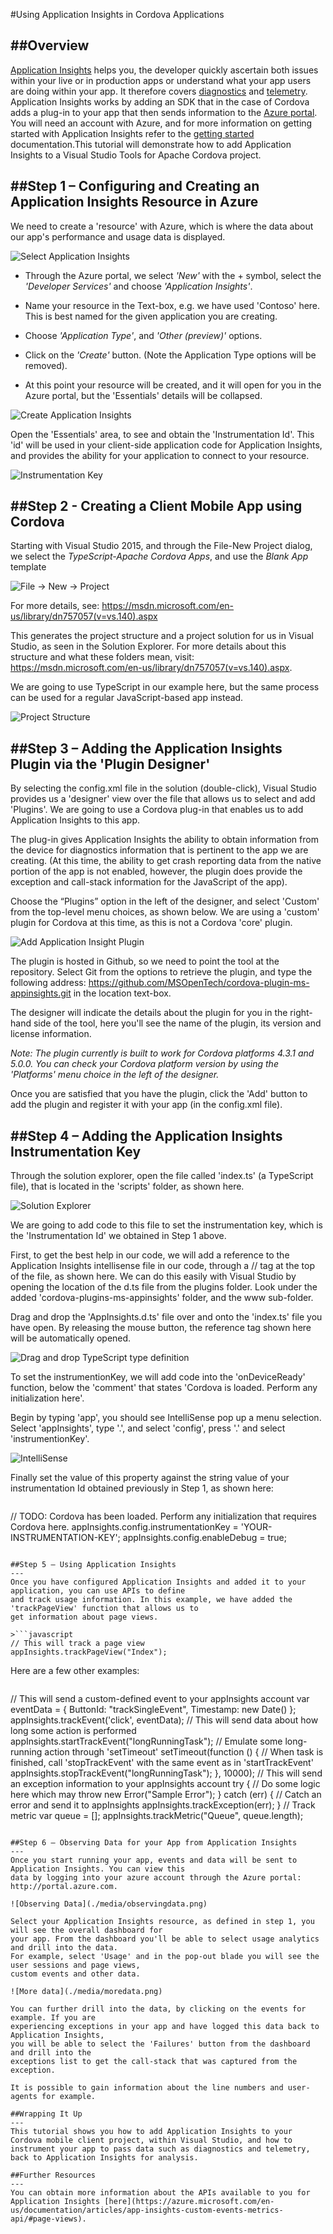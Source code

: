 #Using Application Insights in Cordova Applications

##Overview
--- 
[Application Insights](https://azure.microsoft.com/en-us/documentation/articles/app-insights-get-started/) 
helps you, the developer quickly ascertain both issues within your live or in production apps or understand
what your app users are doing within your app. It therefore covers [diagnostics](https://azure.microsoft.com/en-us/documentation/articles/app-insights-detect-triage-diagnose/)
and [telemetry](https://azure.microsoft.com/en-us/documentation/articles/app-insights-overview-usage/).
Application Insights works by adding an SDK that in the case of Cordova adds a plug-in to your app that 
then sends information to the [Azure portal](http://portal.azure.com/). You will need an account with 
Azure, and for more information on getting started with Application Insights refer to the [getting started](https://azure.microsoft.com/en-us/documentation/articles/app-insights-get-started/) 
documentation.This tutorial will demonstrate how to add Application Insights to a Visual Studio Tools for Apache Cordova project.

##Step 1 – Configuring and Creating an Application Insights Resource in Azure
---
We need to create a 'resource' with Azure, which is where the data about our app's performance and 
usage data is displayed. 

![Select Application Insights](./media/azure-portal.png)

* Through the Azure portal, we select *'New'* with the + symbol, select the *'Developer Services'* and 
  choose *'Application Insights'*.

* Name your resource in the Text-box, e.g. we have used 'Contoso' here. This is best named for the given
  application you are creating.

* Choose *'Application Type'*, and *'Other (preview)'* options.
 
* Click on the *'Create'* button. (Note the Application Type options will be removed).

* At this point your resource will be created, and it will open for you in the Azure portal, but the 
  'Essentials' details will be collapsed.
  
![Create Application Insights](./media/create-appinsights.png)
 
Open the 'Essentials' area, to see and obtain the 'Instrumentation Id'. This 'id' will be used in your 
client-side application code for Application Insights, and provides the ability for your application to 
connect to your resource.

![Instrumentation Key](./media/instkey.png)
 
##Step 2 - Creating a Client Mobile App using Cordova
---
Starting with Visual Studio 2015, and through the File-New Project dialog, we select the
*TypeScript-Apache Cordova Apps*, and use the *Blank App* template

![File -> New -> Project](./media/filenew.png)

For more details, see: https://msdn.microsoft.com/en-us/library/dn757057(v=vs.140).aspx

This generates the project structure and a project solution for us in Visual Studio, 
as seen in the Solution Explorer.  For more details about this structure and what these 
folders mean, visit: https://msdn.microsoft.com/en-us/library/dn757057(v=vs.140).aspx. 

We are going to use TypeScript in our example here, but the same process can be used for 
a regular JavaScript-based app instead.

![Project Structure](./media/solution.png)

##Step 3 – Adding the Application Insights Plugin via the 'Plugin Designer'
---
By selecting the config.xml file in the solution (double-click), Visual Studio provides us a 'designer' 
view over the file that allows us to select and add 'Plugins'. We are going to use a Cordova plug-in 
that enables us to add Application Insights to this app. 

The plug-in gives Application Insights the ability to obtain information from the device for diagnostics
information that is pertinent to the app we are creating. (At this time, the ability to get crash 
reporting data from the native portion of the app is not enabled, however, the plugin does provide the 
exception and call-stack information for the JavaScript of the app).

Choose the “Plugins” option in the left of the designer, and select 'Custom' from the top-level menu 
choices, as shown below. We are using a 'custom' plugin for Cordova at this time, as this is not a 
Cordova 'core' plugin.

![Add Application Insight Plugin](./media/addplugin.png)

The plugin is hosted in Github, so we need to point the tool at the repository. Select Git from the 
options to retrieve the plugin, and type the following address: https://github.com/MSOpenTech/cordova-plugin-ms-appinsights.git
in the location text-box.

The designer will indicate the details about the plugin for you in the right-hand side of the tool, here
you'll see the name of the plugin, its version and license information.

*Note: The plugin currently is built to work for Cordova platforms 4.3.1 and 5.0.0. You can check your 
Cordova platform version by using the 'Platforms' menu choice in the left of the designer.*

Once you are satisfied that you have the plugin, click the 'Add' button to add the plugin and register 
it with your app (in the config.xml file).

##Step 4 – Adding the Application Insights Instrumentation Key
---
Through the solution explorer, open the file called 'index.ts' (a TypeScript file), that is located in 
the 'scripts' folder, as shown here. 

![Solution Explorer](./media/solution2.png)

We are going to add code to this file to set the instrumentation key, which is the 'Instrumentation Id' 
we obtained in Step 1 above.

First, to get the best help in our code, we will add a reference to the Application Insights intellisense 
file in our code, through a //<reference > tag at the top of the file, as shown here. We can do this 
easily with Visual Studio by opening the location of the d.ts file from the plugins folder. Look under 
the added 'cordova-plugins-ms-appinsights' folder, and the www sub-folder.

Drag and drop the 'AppInsights.d.ts' file over and onto the 'index.ts' file you have open. By releasing 
the mouse button, the reference tag shown here will be automatically opened.

![Drag and drop TypeScript type definition](./media/indexts.png)

To set the instrumentionKey, we will add code into the 'onDeviceReady' function, below the 'comment' that 
states 'Cordova is loaded. Perform any initialization here'.

Begin by typing 'app', you should see IntelliSense pop up a menu selection. Select 'appInsights', 
type '.', and select 'config', press '.' and select 'instrumentionKey'.

![IntelliSense](./media/intellisense.png) 

Finally set the value of this property against the string value of your instrumentation Id obtained 
previously in Step 1, as shown here:

>```javascript
// TODO: Cordova has been loaded. Perform any initialization that requires Cordova here.
appInsights.config.instrumentationKey = 'YOUR-INSTRUMENTATION-KEY';
appInsights.config.enableDebug = true;
```

##Step 5 – Using Application Insights
---
Once you have configured Application Insights and added it to your application, you can use APIs to define
and track usage information. In this example, we have added the 'trackPageView' function that allows us to
get information about page views.

>```javascript
// This will track a page view
appInsights.trackPageView("Index");
```

Here are a few other examples:

>```javascript
// This will send a custom-defined event to your appInsights account
var eventData = { ButtonId: "trackSingleEvent", Timestamp: new Date() };
appInsights.trackEvent('click', eventData);
// This will send data about how long some action is performed
appInsights.startTrackEvent("longRunningTask");
// Emulate some long-running action through 'setTimeout'
setTimeout(function () {
   // When task is finished, call 'stopTrackEvent' with the same event as in 'startTrackEvent'
   appInsights.stopTrackEvent("longRunningTask");
}, 10000);
// This will send an exception information to your appInsights account
try {
    // Do some logic here which may
    throw new Error("Sample Error");
} catch (err) {
    // Catch an error and send it to appInsights
    appInsights.trackException(err);
}
// Track metric
var queue = [];
appInsights.trackMetric("Queue", queue.length);
```

##Step 6 – Observing Data for your App from Application Insights
---
Once you start running your app, events and data will be sent to Application Insights. You can view this 
data by logging into your azure account through the Azure portal: http://portal.azure.com.  

![Observing Data](./media/observingdata.png)

Select your Application Insights resource, as defined in step 1, you will see the overall dashboard for 
your app. From the dashboard you'll be able to select usage analytics and drill into the data. 
For example, select 'Usage' and in the pop-out blade you will see the user sessions and page views, 
custom events and other data.

![More data](./media/moredata.png)

You can further drill into the data, by clicking on the events for example. If you are 
experiencing exceptions in your app and have logged this data back to Application Insights, 
you will be able to select the 'Failures' button from the dashboard and drill into the 
exceptions list to get the call-stack that was captured from the exception.

It is possible to gain information about the line numbers and user-agents for example. 

##Wrapping It Up
---
This tutorial shows you how to add Application Insights to your Cordova mobile client project, within Visual Studio, and how to instrument your app to pass data such as diagnostics and telemetry, back to Application Insights for analysis. 

##Further Resources
--- 
You can obtain more information about the APIs available to you for Application Insights [here](https://azure.microsoft.com/en-us/documentation/articles/app-insights-custom-events-metrics-api/#page-views).
